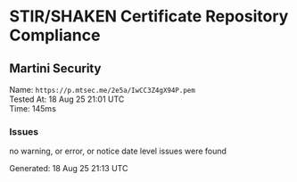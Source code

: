 # STIR/SHAKEN Certificate Repository Compliance

## Martini Security

Name: `https://p.mtsec.me/2e5a/IwCC3Z4gX94P.pem`\
Tested At: 18 Aug 25 21:01 UTC\
Time: 145ms

### Issues

no warning, or error, or notice date level issues were found

Generated: 18 Aug 25 21:13 UTC